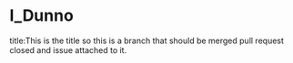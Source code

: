 # I_Dunno
title:This is the title
so this is a branch that should be merged pull request closed and issue attached to it.
